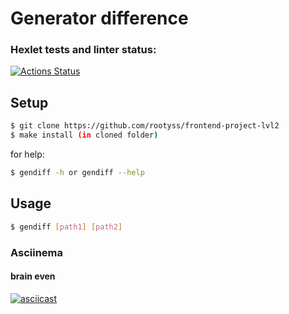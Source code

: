 # Generator difference
### Hexlet tests and linter status:
[![Actions Status](https://github.com/rootyss/frontend-project-lvl2/workflows/hexlet-check/badge.svg)](https://github.com/rootyss/frontend-project-lvl2/actions)

## Setup

```sh
$ git clone https://github.com/rootyss/frontend-project-lvl2
$ make install (in cloned folder)
```
for help:
```sh
$ gendiff -h or gendiff --help
```

## Usage
```sh
$ gendiff [path1] [path2]
```
### Asciinema
#### brain even
[![asciicast](https://asciinema.org/a/uyj48nJzU2PVkJEWKl4QxUj46.svg)](https://asciinema.org/a/uyj48nJzU2PVkJEWKl4QxUj46)
